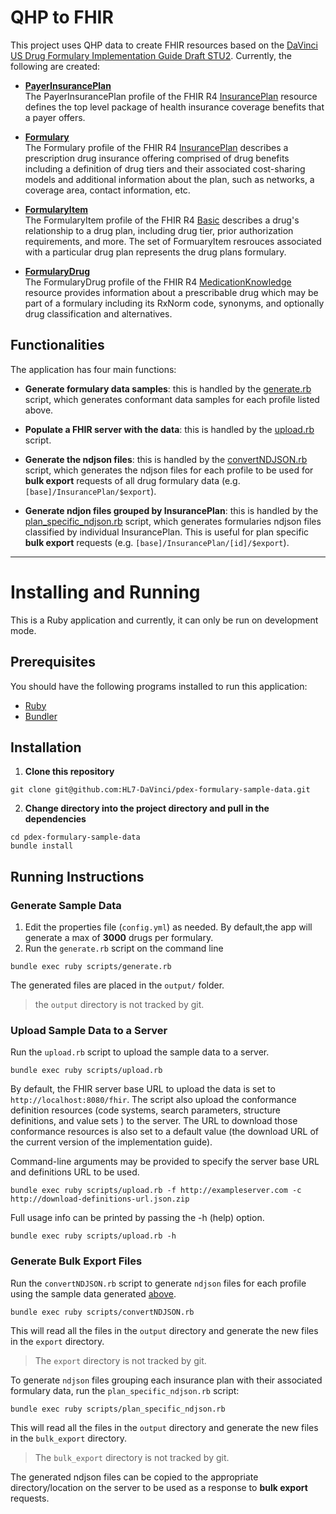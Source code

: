 # QHP to FHIR

This project uses QHP data to create FHIR resources based on the [DaVinci US Drug Formulary Implementation Guide Draft STU2](https://build.fhir.org/ig/HL7/davinci-pdex-formulary/branches/master/index.html). Currently, the following are created:

- __[PayerInsurancePlan](https://build.fhir.org/ig/HL7/davinci-pdex-formulary/branches/master/StructureDefinition-usdf-PayerInsurancePlan)__\
The PayerInsurancePlan profile of the FHIR R4 [InsurancePlan](http://hl7.org/fhir/R4/insuranceplan.html) resource defines the top level package of health insurance coverage benefits that a payer offers.

- __[Formulary](https://build.fhir.org/ig/HL7/davinci-pdex-formulary/branches/master/StructureDefinition-usdf-Formulary.html)__\
The Formulary profile of the FHIR R4 [InsurancePlan](http://hl7.org/fhir/R4/insuranceplan.html) describes a prescription drug insurance offering comprised of drug benefits including a definition of drug tiers and their associated cost-sharing models and additional information about the plan, such as networks, a coverage area, contact information, etc.

- __[FormularyItem](https://build.fhir.org/ig/HL7/davinci-pdex-formulary/branches/master/StructureDefinition-usdf-FormularyItem.html)__\
The FormularyItem profile of the FHIR R4 [Basic](http://hl7.org/fhir/R4/basic.html) describes a drug's relationship to a drug plan, including drug tier, prior authorization requirements, and more. The set of FormuaryItem resrouces associated with a particular drug plan represents the drug plans formulary.

- __[FormularyDrug](https://build.fhir.org/ig/HL7/davinci-pdex-formulary/branches/master/StructureDefinition-usdf-FormularyDrug.html)__\
The FormularyDrug profile of the FHIR R4 [MedicationKnowledge](http://hl7.org/fhir/medicationknowledge.html) resource provides information about a prescribable drug which may be part of a formulary including its RxNorm code, synonyms, and optionally drug classification and alternatives.

## Functionalities

The application has four main functions:
- __Generate formulary data samples__: this is handled by the [generate.rb](https://github.com/HL7-DaVinci/pdex-formulary-sample-data/blob/master/scripts/generate.rb) script, which generates conformant data samples for each profile listed above.

- __Populate a FHIR server with the data__: this is handled by the [upload.rb](https://github.com/HL7-DaVinci/pdex-formulary-sample-data/blob/master/scripts/upload.rb) script.

- __Generate the ndjson files__: this is handled by the [convertNDJSON.rb](https://github.com/HL7-DaVinci/pdex-formulary-sample-data/blob/master/scripts/convertNDJSON.rb) script, which generates the ndjson files for each profile to be used for __bulk export__ requests of all drug formulary data (e.g. `[base]/InsurancePlan/$export`).

- __Generate ndjon files grouped by InsurancePlan__: this is handled by the [plan_specific_ndjson.rb](https://github.com/HL7-DaVinci/pdex-formulary-sample-data/blob/master/scripts/plan_specific_ndjson.rb) script, which generates formularies ndjson files classified by individual InsurancePlan. This is useful for plan specific __bulk export__ requests (e.g. `[base]/InsurancePlan/[id]/$export`).

---
# Installing and Running

This is a Ruby application and currently, it can only be run on development mode.

## Prerequisites
You should have the following programs installed to run this application:
- [Ruby](https://www.ruby-lang.org/)
- [Bundler](https://bundler.io/)

## Installation

1. __Clone this repository__
```
git clone git@github.com:HL7-DaVinci/pdex-formulary-sample-data.git
```
2. __Change directory into the project directory and pull in the dependencies__
```
cd pdex-formulary-sample-data
bundle install
```
## Running Instructions

### Generate Sample Data

1. Edit the properties file (`config.yml`) as needed. By default,the app will generate a max of __3000__ drugs per formulary.
2. Run the `generate.rb` script on the command line
```
bundle exec ruby scripts/generate.rb
```

The generated files are placed in the `output/` folder.
> the `output` directory is not tracked by git.

### Upload Sample Data to a Server

Run the `upload.rb` script to upload the sample data to a server.

```
bundle exec ruby scripts/upload.rb
```
By default, the FHIR server base URL to upload the data is set to `http://localhost:8080/fhir`. The script also upload the conformance definition resources (code systems, search parameters, structure definitions, and value sets ) to the server. The URL to download those conformance resources is also set to a default value (the download URL of the current version of the implementation guide).

Command-line arguments may be provided to specify the server base URL and definitions URL to be used.

```
bundle exec ruby scripts/upload.rb -f http://exampleserver.com -c http://download-definitions-url.json.zip
```

Full usage info can be printed by passing the -h (help) option.
```
bundle exec ruby scripts/upload.rb -h
```

### Generate Bulk Export Files

Run the `convertNDJSON.rb` script to generate `ndjson` files for each profile using the sample data generated [above](#generate-sample-data "Goto generate-sample-data").

```
bundle exec ruby scripts/convertNDJSON.rb
```

This will read all the files in the `output` directory and generate the new files in the `export` directory.

> The `export` directory is not tracked by git.

To generate `ndjson` files grouping each insurance plan with their associated formulary data, run the `plan_specific_ndjson.rb` script:

```
bundle exec ruby scripts/plan_specific_ndjson.rb
```
This will read all the files in the `output` directory and generate the new files in the `bulk_export` directory.

> The `bulk_export` directory is not tracked by git.

The generated ndjson files can be copied to the appropriate directory/location on the server to be used as a response to __bulk export__ requests.
